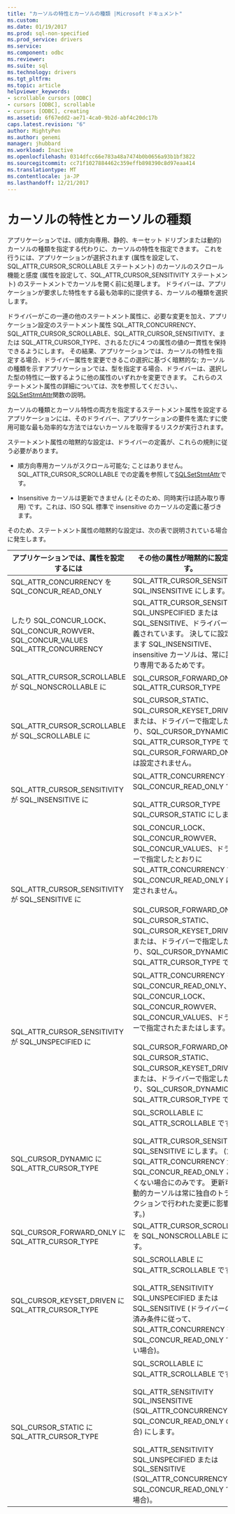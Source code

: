 ```yaml
---
title: "カーソルの特性とカーソルの種類 |Microsoft ドキュメント"
ms.custom: 
ms.date: 01/19/2017
ms.prod: sql-non-specified
ms.prod_service: drivers
ms.service: 
ms.component: odbc
ms.reviewer: 
ms.suite: sql
ms.technology: drivers
ms.tgt_pltfrm: 
ms.topic: article
helpviewer_keywords:
- scrollable cursors [ODBC]
- cursors [ODBC], scrollable
- cursors [ODBC], creating
ms.assetid: 6f67edd2-ae71-4ca0-9b2d-abf4c20dc17b
caps.latest.revision: "6"
author: MightyPen
ms.author: genemi
manager: jhubbard
ms.workload: Inactive
ms.openlocfilehash: 0314dfcc66e783a48a7474b0b0656a93b1bf3822
ms.sourcegitcommit: cc71f1027884462c359effb898390c8d97eaa414
ms.translationtype: MT
ms.contentlocale: ja-JP
ms.lasthandoff: 12/21/2017
---
```

# <a name="cursor-characteristics-and-cursor-type"></a>カーソルの特性とカーソルの種類
アプリケーションでは、(順方向専用、静的、キーセット ドリブンまたは動的) カーソルの種類を指定する代わりに、カーソルの特性を指定できます。 これを行うには、アプリケーションが選択されます (属性を設定して、SQL_ATTR_CURSOR_SCROLLABLE ステートメント) のカーソルのスクロール機能と感度 (属性を設定して、SQL_ATTR_CURSOR_SENSITIVITY ステートメント) のステートメントでカーソルを開く前に処理します。 ドライバーは、アプリケーションが要求した特性をする最も効率的に提供する、カーソルの種類を選択します。  
  
 ドライバーがこの一連の他のステートメント属性に、必要な変更を加え、アプリケーション設定のステートメント属性 SQL_ATTR_CONCURRENCY、SQL_ATTR_CURSOR_SCROLLABLE、SQL_ATTR_CURSOR_SENSITIVITY、または SQL_ATTR_CURSOR_TYPE、されるたびに4 つの属性の値の一貫性を保持できるようにします。 その結果、アプリケーションでは、カーソルの特性を指定する場合、ドライバー属性を変更できるこの選択に基づく暗黙的な; カーソルの種類を示すアプリケーションでは、型を指定する場合、ドライバーは、選択した型の特性に一致するように他の属性のいずれかを変更できます。 これらのステートメント属性の詳細については、次を参照してください。、 [SQLSetStmtAttr](../../../odbc/reference/syntax/sqlsetstmtattr-function.md)関数の説明。  
  
 カーソルの種類とカーソル特性の両方を指定するステートメント属性を設定するアプリケーションには、そのドライバー、アプリケーションの要件を満たすに使用可能な最も効率的な方法ではないカーソルを取得するリスクが実行されます。  
  
 ステートメント属性の暗黙的な設定は、ドライバーの定義が、これらの規則に従う必要があります。  
  
-   順方向専用カーソルがスクロール可能な; ことはありません。SQL_ATTR_CURSOR_SCROLLABLE での定義を参照して[SQLSetStmtAttr](../../../odbc/reference/syntax/sqlsetstmtattr-function.md)です。  
  
-   Insensitive カーソルは更新できません (とそのため、同時実行は読み取り専用) です。これは、ISO SQL 標準で insensitive のカーソルの定義に基づきます。  
  
 そのため、ステートメント属性の暗黙的な設定は、次の表で説明されている場合に発生します。  
  
|アプリケーションでは、属性を設定するには|その他の属性が暗黙的に設定します。|  
|-----------------------------------|-------------------------------------|  
|SQL_ATTR_CONCURRENCY を SQL_CONCUR_READ_ONLY|SQL_ATTR_CURSOR_SENSITIVITY SQL_INSENSITIVE にします。|  
|したり SQL_CONCUR_LOCK、SQL_CONCUR_ROWVER、SQL_CONCUR_VALUES SQL_ATTR_CONCURRENCY|SQL_ATTR_CURSOR_SENSITIVITY SQL_UNSPECIFIED または SQL_SENSITIVE、ドライバーで定義されています。 決してに設定できます SQL_INSENSITIVE、insensitive カーソルは、常に読み取り専用であるためです。|  
|SQL_ATTR_CURSOR_SCROLLABLE が SQL_NONSCROLLABLE に|SQL_CURSOR_FORWARD_ONLY に SQL_ATTR_CURSOR_TYPE|  
|SQL_ATTR_CURSOR_SCROLLABLE が SQL_SCROLLABLE に|SQL_CURSOR_STATIC、SQL_CURSOR_KEYSET_DRIVEN、または、ドライバーで指定したとおり、SQL_CURSOR_DYNAMIC SQL_ATTR_CURSOR_TYPE です。 SQL_CURSOR_FORWARD_ONLY には設定されません。|  
|SQL_ATTR_CURSOR_SENSITIVITY が SQL_INSENSITIVE に|SQL_ATTR_CONCURRENCY を SQL_CONCUR_READ_ONLY です。<br /><br /> SQL_ATTR_CURSOR_TYPE SQL_CURSOR_STATIC にします。|  
|SQL_ATTR_CURSOR_SENSITIVITY が SQL_SENSITIVE に|SQL_CONCUR_LOCK、SQL_CONCUR_ROWVER、SQL_CONCUR_VALUES、ドライバーで指定したとおりに SQL_ATTR_CONCURRENCY です。 SQL_CONCUR_READ_ONLY には設定されません。<br /><br /> SQL_CURSOR_FORWARD_ONLY、SQL_CURSOR_STATIC、SQL_CURSOR_KEYSET_DRIVEN、または、ドライバーで指定したとおり、SQL_CURSOR_DYNAMIC SQL_ATTR_CURSOR_TYPE です。|  
|SQL_ATTR_CURSOR_SENSITIVITY が SQL_UNSPECIFIED に|SQL_ATTR_CONCURRENCY を SQL_CONCUR_READ_ONLY、SQL_CONCUR_LOCK、SQL_CONCUR_ROWVER、SQL_CONCUR_VALUES、ドライバーで指定されたまたはします。<br /><br /> SQL_CURSOR_FORWARD_ONLY、SQL_CURSOR_STATIC、SQL_CURSOR_KEYSET_DRIVEN、または、ドライバーで指定したとおり、SQL_CURSOR_DYNAMIC SQL_ATTR_CURSOR_TYPE です。|  
|SQL_CURSOR_DYNAMIC に SQL_ATTR_CURSOR_TYPE|SQL_SCROLLABLE に SQL_ATTR_SCROLLABLE です。<br /><br /> SQL_ATTR_CURSOR_SENSITIVITY SQL_SENSITIVE にします。 (ただし SQL_ATTR_CONCURRENCY が SQL_CONCUR_READ_ONLY と等しくない場合にのみです。 更新可能な動的カーソルは常に独自のトランザクションで行われた変更に影響します。)|  
|SQL_CURSOR_FORWARD_ONLY に SQL_ATTR_CURSOR_TYPE|SQL_ATTR_CURSOR_SCROLLABLE を SQL_NONSCROLLABLE にします。|  
|SQL_CURSOR_KEYSET_DRIVEN に SQL_ATTR_CURSOR_TYPE|SQL_SCROLLABLE に SQL_ATTR_SCROLLABLE です。<br /><br /> SQL_ATTR_SENSITIVITY SQL_UNSPECIFIED または SQL_SENSITIVE (ドライバーの定義済み条件に従って、SQL_ATTR_CONCURRENCY を SQL_CONCUR_READ_ONLY ではない場合)。|  
|SQL_CURSOR_STATIC に SQL_ATTR_CURSOR_TYPE|SQL_SCROLLABLE に SQL_ATTR_SCROLLABLE です。<br /><br /> SQL_ATTR_SENSITIVITY SQL_INSENSITIVE (SQL_ATTR_CONCURRENCY が SQL_CONCUR_READ_ONLY の場合) にします。<br /><br /> SQL_ATTR_SENSITIVITY SQL_UNSPECIFIED または SQL_SENSITIVE (SQL_ATTR_CONCURRENCY が SQL_CONCUR_READ_ONLY でない場合)。|
